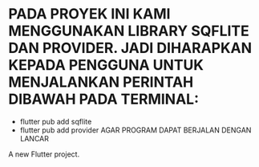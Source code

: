 # PADA PROYEK INI KAMI MENGGUNAKAN LIBRARY SQFLITE DAN PROVIDER. JADI DIHARAPKAN KEPADA PENGGUNA UNTUK MENJALANKAN PERINTAH DIBAWAH PADA TERMINAL:

- flutter pub add sqflite
- flutter pub add provider
AGAR PROGRAM DAPAT BERJALAN DENGAN LANCAR

A new Flutter project.

